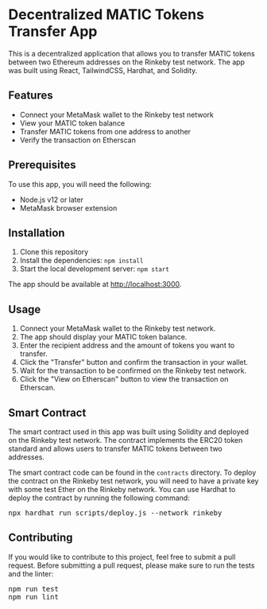 <h1>Decentralized MATIC Tokens Transfer App</h1>
<p>This is a decentralized application that allows you to transfer MATIC tokens between two Ethereum addresses on the Rinkeby test network. The app was built using React, TailwindCSS, Hardhat, and Solidity.</p>
<h2>Features</h2>
<ul>
  <li>Connect your MetaMask wallet to the Rinkeby test network</li>
  <li>View your MATIC token balance</li>
  <li>Transfer MATIC tokens from one address to another</li>
  <li>Verify the transaction on Etherscan</li>
</ul>
<h2>Prerequisites</h2>
<p>To use this app, you will need the following:</p>
<ul>
  <li>Node.js v12 or later</li>
  <li>MetaMask browser extension</li>
</ul>
<h2>Installation</h2>
<ol>
  <li>Clone this repository</li>
  <li>Install the dependencies: <code>npm install</code></li>
  <li>Start the local development server: <code>npm start</code></li>
</ol>
<p>The app should be available at <a href="http://localhost:3000">http://localhost:3000</a>.</p>
<h2>Usage</h2>
<ol>
  <li>Connect your MetaMask wallet to the Rinkeby test network.</li>
  <li>The app should display your MATIC token balance.</li>
  <li>Enter the recipient address and the amount of tokens you want to transfer.</li>
  <li>Click the "Transfer" button and confirm the transaction in your wallet.</li>
  <li>Wait for the transaction to be confirmed on the Rinkeby test network.</li>
  <li>Click the "View on Etherscan" button to view the transaction on Etherscan.</li>
</ol>
<h2>Smart Contract</h2>
<p>The smart contract used in this app was built using Solidity and deployed on the Rinkeby test network. The contract implements the ERC20 token standard and allows users to transfer MATIC tokens between two addresses.</p>
<p>The smart contract code can be found in the <code>contracts</code> directory. To deploy the contract on the Rinkeby test network, you will need to have a private key with some test Ether on the Rinkeby network. You can use Hardhat to deploy the contract by running the following command:</p>
<pre>npx hardhat run scripts/deploy.js --network rinkeby</pre>
<h2>Contributing</h2>
<p>If you would like to contribute to this project, feel free to submit a pull request. Before submitting a pull request, please make sure to run the tests and the linter:</p>
<pre>npm run test
npm run lint</pre>
